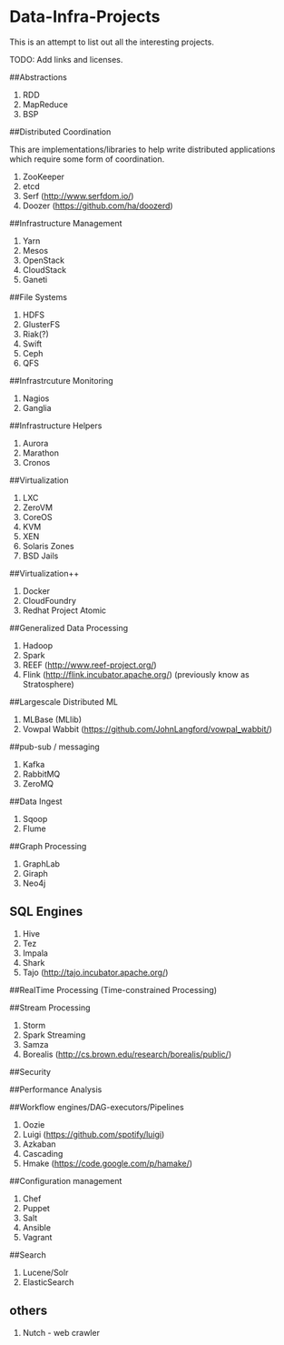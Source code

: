 Data-Infra-Projects
====================

This is an attempt to list out all the interesting projects.

TODO:
Add links and licenses. 

##Abstractions
1. RDD
2. MapReduce
3. BSP


##Distributed Coordination

This are implementations/libraries to help write distributed applications which require some form of coordination.

1. ZooKeeper
2. etcd
3. Serf (http://www.serfdom.io/)
4. Doozer (https://github.com/ha/doozerd)

##Infrastructure Management
1. Yarn
2. Mesos
3. OpenStack
4. CloudStack
5. Ganeti

##File Systems
1. HDFS
2. GlusterFS
3. Riak(?)
4. Swift
5. Ceph
6. QFS

##Infrastrcuture Monitoring
1. Nagios
2. Ganglia


##Infrastructure Helpers
1. Aurora
2. Marathon
3. Cronos


##Virtualization
1. LXC
2. ZeroVM
3. CoreOS
4. KVM
5. XEN
6. Solaris Zones
7. BSD Jails

##Virtualization++
1. Docker
2. CloudFoundry
3. Redhat Project Atomic

##Generalized Data Processing
1. Hadoop
2. Spark
3. REEF (http://www.reef-project.org/)
4. Flink (http://flink.incubator.apache.org/) (previously know as Stratosphere)

##Largescale Distributed ML
1. MLBase (MLlib)
2. Vowpal Wabbit (https://github.com/JohnLangford/vowpal_wabbit/)

##pub-sub / messaging 
1. Kafka
2. RabbitMQ
3. ZeroMQ

##Data Ingest
1. Sqoop
2. Flume


##Graph Processing
1. GraphLab
2. Giraph
3. Neo4j

## SQL Engines
1. Hive
2. Tez
3. Impala
4. Shark
5. Tajo (http://tajo.incubator.apache.org/)

##RealTime Processing (Time-constrained Processing)

##Stream Processing
1. Storm
2. Spark Streaming
3. Samza
4. Borealis (http://cs.brown.edu/research/borealis/public/)

##Security

##Performance Analysis

##Workflow engines/DAG-executors/Pipelines
1. Oozie
2. Luigi (https://github.com/spotify/luigi)
3. Azkaban 
4. Cascading 
5. Hmake (https://code.google.com/p/hamake/)

##Configuration management 
1. Chef
2. Puppet
3. Salt
4. Ansible
5. Vagrant

##Search
1. Lucene/Solr
2. ElasticSearch

## others
1. Nutch - web crawler


